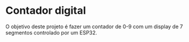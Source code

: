 # Contador digital

O objetivo deste projeto é fazer um contador de 0-9 com um display de 7 segmentos controlado por um ESP32.
